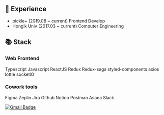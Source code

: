 ## 📍 Experience
- pickle+ (2019.08 ~ current) Frontend Develop
- Hongik Univ (2017.03 ~ current) Computer Engineering

## 📚 Stack
### Web Frontend
Typescript Javascript ReactJS Redux Redux-saga styled-components axios lottie socketIO

### Cowork tools
Figma Zeplin Jira Github Notion Postman Asana Slack

[![Gmail Badge](https://img.shields.io/badge/-Contact%20Me-d14836?style=flat-square&logo=Gmail&logoColor=white&link=mailto:sarahseohyun@gmail.com)](mailto:jiyeon@pickle.plus)
